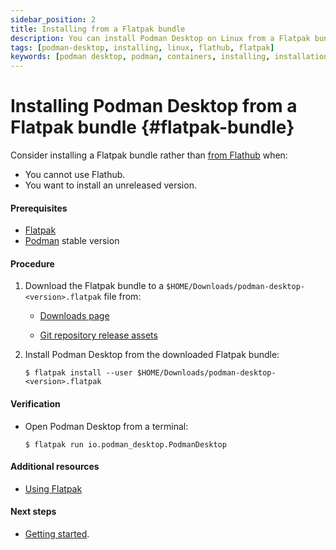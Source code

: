 ```yaml
---
sidebar_position: 2
title: Installing from a Flatpak bundle
description: You can install Podman Desktop on Linux from a Flatpak bundle.
tags: [podman-desktop, installing, linux, flathub, flatpak]
keywords: [podman desktop, podman, containers, installing, installation, linux, flathub, flatpak]
---
```


# Installing Podman Desktop from a Flatpak bundle {#flatpak-bundle}

Consider installing a Flatpak bundle rather than [from Flathub](../linux-install) when:

- You cannot use Flathub.
- You want to install an unreleased version.

#### Prerequisites

- [Flatpak](https://flatpak.org/setup/)
- [Podman](https://podman.io/whatis.html) stable version

#### Procedure

1. Download the Flatpak bundle to a `$HOME/Downloads/podman-desktop-<version>.flatpak` file from:

   - [Downloads page](../../../downloads/linux)

   - [Git repository release assets](https://github.com/containers/podman-desktop/releases)

2. Install Podman Desktop from the downloaded Flatpak bundle:

   ```shell-session
   $ flatpak install --user $HOME/Downloads/podman-desktop-<version>.flatpak
   ```

#### Verification

- Open Podman Desktop from a terminal:

  ```shell-session
  $ flatpak run io.podman_desktop.PodmanDesktop
  ```

#### Additional resources

- [Using Flatpak](https://docs.flatpak.org/en/latest/using-flatpak.html)

#### Next steps

- [Getting started](../../getting-started/getting-started).
